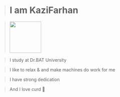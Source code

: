 > # I am KaziFarhan 

> <img src="https://avatars3.githubusercontent.com/u/55019967?s=460&amp;u=4b1b287f3ebf8d57269d9629c26f37c7b40e9ec0&amp;v=4" style="width:100px;" />

> I study at Dr.BAT University

> I like to relax & and make machines do work for me

> I have strong dedication

> And I love curd 🍮️
